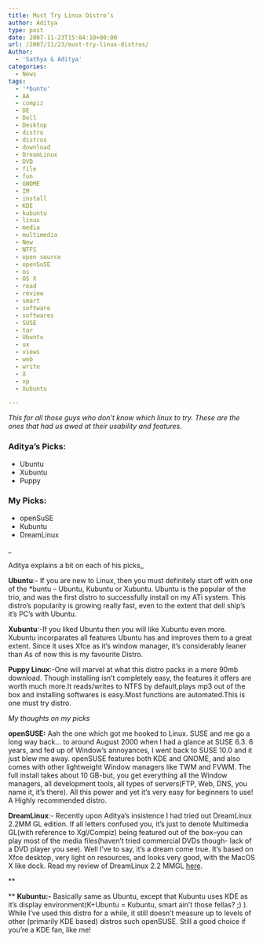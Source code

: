 ```yaml
---
title: Must Try Linux Distro’s
author: Aditya
type: post
date: 2007-11-23T15:04:10+00:00
url: /2007/11/23/must-try-linux-distros/
Author:
  - 'Sathya & Aditya'
categories:
  - News
tags:
  - '*buntu'
  - AA
  - compiz
  - DE
  - Dell
  - Desktop
  - distro
  - distros
  - download
  - DreamLinux
  - DVD
  - file
  - fun
  - GNOME
  - IM
  - install
  - KDE
  - kubuntu
  - linux
  - media
  - multimedia
  - New
  - NTFS
  - open source
  - openSuSE
  - os
  - OS X
  - read
  - review
  - smart
  - software
  - softwares
  - SUSE
  - tar
  - Ubuntu
  - ux
  - views
  - web
  - write
  - X
  - xp
  - Xubuntu

---
```

_This for all those guys who don&#8217;t know which linux to try. These are the ones that had us awed at their usability and features._

### **Aditya&#8217;s Picks:**

  * Ubuntu
  * Xubuntu
  * Puppy

### My Picks:

  * openSuSE
  * Kubuntu
  * DreamLinux

<!--more-->

_
  
Aditya explains a bit on each of his picks_
  
**Ubuntu**:- If you are new to Linux, then you must definitely start off with one of the *buntu &#8211; Ubuntu, Kubuntu or Xubuntu. Ubuntu is the popular of the trio, and was the first distro to successfully install on my ATi system. This distro&#8217;s popularity is growing really fast, even to the extent that dell ship&#8217;s it&#8217;s PC&#8217;s with Ubuntu.

**Xubuntu**:-If you liked Ubuntu then you will like Xubuntu even more. Xubuntu incorparates all features Ubuntu has and improves them to a great extent. Since it uses Xfce as it&#8217;s window manager, it&#8217;s considerably leaner than As of now this is my favourite Distro.

**Puppy Linux**:-One will marvel at what this distro packs in a mere 90mb download. Though installing isn&#8217;t completely easy, the features it offers are worth much more.It reads/writes to NTFS by default,plays mp3 out of the box and installing softwares is easy.Most functions are automated.This is one must try distro.

_My thoughts on my picks_ 
  
**openSUSE:** Aah the one which got me hooked to Linux. SUSE and me go a long way back&#8230; to around August 2000 when I had a glance at SUSE 6.3. 6 years, and fed up of Window&#8217;s annoyances, I went back to SUSE 10.0 and it just blew me away. openSUSE features both KDE and GNOME, and also comes with other lightweight Window managers like TWM and FVWM. The full install takes about 10 GB-but, you get everything all the Window managers, all development tools, all types of servers(FTP, Web, DNS, you name it, it&#8217;s there). All this power and yet it&#8217;s very easy for beginners to use! A Highly recommended distro.

**DreamLinux**:- Recently upon Aditya&#8217;s insistence I had tried out DreamLinux 2.2MM GL edition. If all letters confused you, it&#8217;s just to denote Multimedia GL(with reference to Xgl/Compiz) being featured out of the box&#8211;you can play most of the media files(haven&#8217;t tried commercial DVDs though- lack of a DVD player you see). Well I&#8217;ve to say, it&#8217;s a dream come true. It&#8217;s based on Xfce desktop, very light on resources, and looks very good, with the MacOS X like dock. Read my review of DreamLinux 2.2 MMGL [here][1].

**
  
** **Kubuntu:-** Basically same as Ubuntu, except that Kubuntu uses KDE as it&#8217;s display environment(K+Ubuntu = Kubuntu, smart ain&#8217;t those fellas? ;) ). While I&#8217;ve used this distro for a while, it still doesn&#8217;t measure up to levels of other (primarily KDE based) distros such openSUSE. Still a good choice if you&#8217;re a KDE fan, like me!

 [1]: https://sathyasays.com/2007/10/17/dreamlinux-multimedia-fans-dream-come-true/
